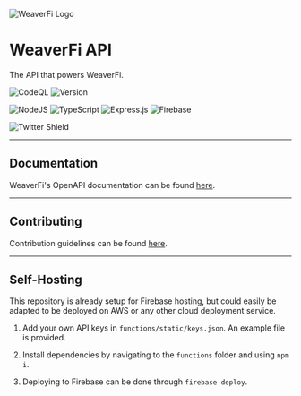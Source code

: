 ![WeaverFi Logo][logo]
# WeaverFi API

The API that powers WeaverFi.

![CodeQL](https://github.com/CookieTrack-io/weaverfi-api/actions/workflows/codeql-analysis.yml/badge.svg)
![Version](https://img.shields.io/github/package-json/v/CookieTrack-io/weaverfi-api/functions)

![NodeJS](https://img.shields.io/badge/node.js-6DA55F?style=for-the-badge&logo=node.js&logoColor=white)
![TypeScript](https://img.shields.io/badge/typescript-%23007ACC.svg?style=for-the-badge&logo=typescript&logoColor=white)
![Express.js](https://img.shields.io/badge/express.js-%23404d59.svg?style=for-the-badge&logo=express&logoColor=%2361DAFB)
![Firebase](https://img.shields.io/badge/firebase-%23039BE5.svg?style=for-the-badge&logo=firebase)

![Twitter Shield](https://img.shields.io/twitter/follow/cookietrack_io?style=social)

---

## Documentation

WeaverFi's OpenAPI documentation can be found [here](https://api.weaver.fi/docs).

---

## Contributing

Contribution guidelines can be found [here](CONTRIBUTING.md).

---

## Self-Hosting

This repository is already setup for Firebase hosting, but could easily be adapted to be deployed on AWS or any other cloud deployment service.

1. Add your own API keys in `functions/static/keys.json`. An example file is provided.

2. Install dependencies by navigating to the `functions` folder and using `npm i`.

3. Deploying to Firebase can be done through `firebase deploy`.

[logo]: https://github.com/CookieTrack-io/weaverfi-api/blob/master/favicon.svg "WeaverFi"
